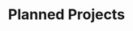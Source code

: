 ---
title: Planned Projects
cms_exclude: true

# Optional header image (relative to `static/media/` folder).
sections:
  - block: collection
    content:
      title: Planned Projects
      text: ''
      filters:
        folders:
          - planned
    design:
      view: article-grid
      fill_image: false
      columns: 3
---